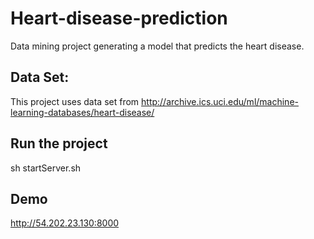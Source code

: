 # Heart-disease-prediction
Data mining project generating a model that predicts the heart disease. 

## Data Set:
This project uses data set from http://archive.ics.uci.edu/ml/machine-learning-databases/heart-disease/

## Run the project
sh startServer.sh

## Demo
http://54.202.23.130:8000
